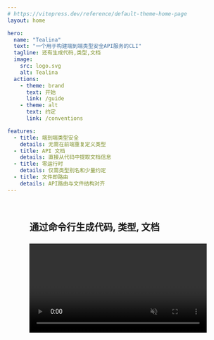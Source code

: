 ```yaml
---
# https://vitepress.dev/reference/default-theme-home-page
layout: home

hero:
  name: "Tealina"
  text: "一个用于构建端到端类型安全API服务的CLI"
  tagline: 还有生成代码,类型,文档
  image:
    src: logo.svg
    alt: Tealina
  actions:
    - theme: brand
      text: 开始
      link: /guide
    - theme: alt
      text: 约定
      link: /conventions

features:
  - title: 端到端类型安全
    details: 无需在前端重复定义类型
  - title: API 文档
    details: 直接从代码中提取文档信息
  - title: 零运行时
    details: 仅需类型别名和少量约定
  - title: 文件即路由
    details: API路由与文件结构对齐
---
```


<script setup>
import serverMp4 from '/server.mp4?url'
import webMp4 from '/web.mp4?url'
</script>

<div style="height:1rem"></div>
<div class="vp-doc" style="padding-left:10%;padding-right:10%">

  ## 通过命令行生成代码, 类型, 文档
  <div style="height:.4rem"></div>
  <video :src="serverMp4" style="width:100%" muted loop controls/>

  <div style="height:2rem"></div>

  ## 端到端类型
  <div style="height:.4rem"></div>
  <video :src="webMp4" style="width:100%" muted loop controls/>
</div>